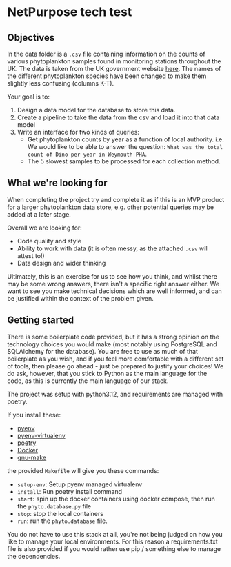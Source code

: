 # NetPurpose tech test

## Objectives

In the data folder is a `.csv` file containing information on the counts of various phytoplankton samples found in monitoring stations throughout the UK. The data is taken from the UK government website [here](https://data.gov.uk/dataset/9a86b044-58a3-46d0-8455-5046f5769627/phytoplankton-results-for-england-and-wales). The names of the different phytoplankton species have been changed to make them slightly less confusing (columns K-T).

Your goal is to:

1. Design a data model for the database to store this data.
2. Create a pipeline to take the data from the csv and load it into that data model
3. Write an interface for two kinds of queries:
   * Get phytoplankton counts by year as a function of local authority. i.e. We would like to be able to answer the question: `What was the total count of Dino per year in Weymouth PHA`.
   * The 5 slowest samples to be processed for each collection method.

## What we're looking for

When completing the project try and complete it as if this is an MVP product for a larger phytoplankton data store, e.g. other potential queries may be added at a later stage.

Overall we are looking for:

* Code quality and style
* Ability to work with data (it is often messy, as the attached `.csv` will attest to!)
* Data design and wider thinking

Ultimately, this is an exercise for us to see how you think, and whilst there may be some wrong answers, there isn't a specific right answer either. We want to see you make technical decisions which are well informed, and can be justified within the context of the problem given.

## Getting started

There is some boilerplate code provided, but it has a strong opinion on the technology choices you would make (most notably using PostgreSQL and SQLAlchemy for the database). You are free to use as much of that boilerplate as you wish, and if you feel more comfortable with a different set of tools, then please go ahead - just be prepared to justify your choices! We do ask, however, that you stick to Python as the main language for the code, as this is currently the main language of our stack.

The project was setup with python3.12, and requirements are managed with poetry.

If you install these:

* [pyenv](https://github.com/pyenv/pyenv)
* [pyenv-virtualenv](https://github.com/pyenv/pyenv-virtualenv)
* [poetry](https://pypi.org/project/poetry/)
* [Docker](https://docs.docker.com/engine/install/)
* [gnu-make](https://www.gnu.org/software/make/)

the provided `Makefile` will give you these commands:

* `setup-env`: Setup pyenv managed virtualenv
* `install`: Run poetry install command
* `start`: spin up the docker containers using docker compose, then run the `phyto.database.py` file
* `stop`: stop the local containers
* `run`: run the `phyto.database` file.

You do not have to use this stack at all, you're not being judged on how you like to manage your local environments. For this reason a requirements.txt file is also provided if you would rather use pip / something else to manage the dependencies.
